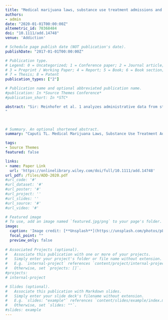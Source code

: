 ```yaml
---
title: "Medical marijuana laws, substance use treatment admissions and the ecological fallacy"
authors:
- admin
date: "2020-01-01T00:00:00Z"
altemetric_id: 70368484
doi: "10.1111/add.14748"
venue: 'Addiction'

# Schedule page publish date (NOT publication's date). 
publishDate: "2017-01-01T00:00:00Z"

# Publication type.
# Legend: 0 = Uncategorized; 1 = Conference paper; 2 = Journal article;
# 3 = Preprint / Working Paper; 4 = Report; 5 = Book; 6 = Book section;
# 7 = Thesis; 8 = Patent 
publication_types: ["2"]

# Publication name and optional abbreviated publication name. 
#publication: In *Source Themes Conference*
#publication_short: In *STC*

abstract: "Sir: Meinhofer et al. 1 analyzes administrative data from state medical marijuana laws and substance use treatment admissions in an ecological study design to show that medical marijuana laws are associated with state‐level increases in marijuana, alcohol and cocaine treatment admissions among pregnant women. While these findings are provocative, the utility of ecological analyses in assessing the effects of medical marijuana use is severely limited and this study's results could reflect bias, rather than an individual‐level effect. Ecological studies are susceptible to a bias commonly referred to as the ‘ecological fallacy’—the (often implied) assumption that correlations occurring at the population‐level parallel correlations at the individual level 2. This assumption is sometimes true, but not always; indeed, correlations that exist when analysing population‐level data may not exist or may even be reversed when analysing individual‐level data. Researchers must use individual‐level data to reliably discern the individual‐level effect of medical marijuana use, an individual‐level exposure.
"



# Summary. An optional shortened abstract.
summary: "Caputi TL. Medical Marijuana Laws, Substance Use Treatment Admissions and the Ecological Fallacy. Addiction. 2020 Jan;115(1):188-189."

tags:
- Source Themes
featured: false

links:
- name: Paper Link
  url: 'https://onlinelibrary.wiley.com/doi/full/10.1111/add.14748'
url_pdf: /files/ADD-2020.pdf
#url_code: '#'
#url_dataset: '#'
#url_poster: '#'
#url_project: ''
#url_slides: ''
#url_source: '#'
#url_video: '#'

# Featured image
# To use, add an image named `featured.jpg/png` to your page's folder. 
image:
  caption: 'Image credit: [**Unsplash**](https://unsplash.com/photos/pLCdAaMFLTE)'
  focal_point: ""
  preview_only: false
 
# Associated Projects (optional).
#   Associate this publication with one or more of your projects.
#   Simply enter your project's folder or file name without extension.
#   E.g. `internal-project` references `content/project/internal-project/index.md`.
#   Otherwise, set `projects: []`.
#projects:
# internal-project

# Slides (optional).
#   Associate this publication with Markdown slides.
#   Simply enter your slide deck's filename without extension.
#   E.g. `slides: "example"` references `content/slides/example/index.md`.
#   Otherwise, set `slides: ""`.
#slides: example
---
```

